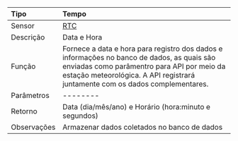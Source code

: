 | Tipo | Tempo |
| :--- | :--- |
| Sensor | [RTC](/rtc.md) |
| Descrição | Data e Hora |
| Função | Fornece a data e hora para registro dos dados e informações no banco de dados, as quais são enviadas como parâmentro para API por meio da estação meteorológica.  A API registrará juntamente com os dados complementares.|
| Parâmetros | -------- |
| Retorno | Data \(dia/mês/ano\) e Horário \(hora:minuto e segundos\) |
| Observações | Armazenar dados coletados no banco de dados |



